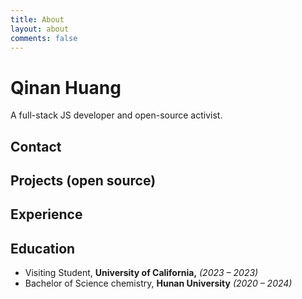 ```yaml
---
title: About
layout: about
comments: false
---
```

# Qinan Huang

A full-stack JS developer and open-source activist.

## Contact



## Projects (open source)



##  Experience



## Education

- Visiting Student, **University of California,** *(2023 – 2023)*
- Bachelor of Science chemistry, **Hunan University** *(2020 – 2024)*
